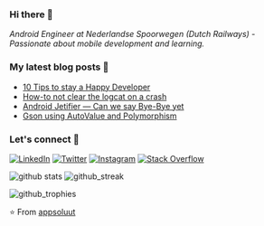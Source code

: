 ### Hi there 👋
_Android Engineer at Nederlandse Spoorwegen (Dutch Railways) - Passionate about mobile development and learning._

### My latest blog posts 📖
<!-- HASHNODE_BLOG:START -->
- [10 Tips to stay a Happy Developer](https://hameteman.com/10-tips-to-stay-a-happy-developer)
- [How-to not clear the logcat on a crash](https://hameteman.com/how-to-not-clear-the-logcat-on-a-crash)
- [Android Jetifier — Can we say Bye-Bye yet](https://hameteman.com/android-jetifier-can-we-say-bye-bye-yet)
- [Gson using AutoValue and Polymorphism](https://hameteman.com/gson-using-autovalue-and-polymorphism)
<!-- HASHNODE_BLOG:END -->

### Let's connect 🔗
[![LinkedIn](https://img.shields.io/badge/LinkedIn-%230077B5.svg?&style=flat-square&logo=linkedin&logoColor=white)](https://www.linkedin.com/in/paulhameteman/)
[![Twitter](https://img.shields.io/twitter/follow/piromaan?label=Twitter&style=social)](https://twitter.com/piromaan)
[![Instagram](https://img.shields.io/badge/Instagram-%23E4405F.svg?&style=flat-square&logo=instagram&logoColor=white)](https://www.instagram.com/paul.hameteman/)
[![Stack Overflow](https://img.shields.io/badge/-Stack%20Overflow-222222?style=flat-square&logo=stack-overflow&logoColor=white&link=https://stackoverflow.com/users/352797/piro?tab=profile)](https://stackoverflow.com/users/352797/piro?tab=profile)

![github stats](https://github-readme-stats.vercel.app/api?username=appsoluut&show_icons=true&count_private=true&theme=cobalt)
![github_streak](https://github-readme-streak-stats.herokuapp.com/?user=appsoluut&theme=dark)

![github_trophies](https://github-profile-trophy.vercel.app/?username=appsoluut&theme=algolia&no-frame=false&no-bg=false&margin-w=4)

⭐️ From [appsoluut](https://github.com/appsoluut)

<!--
**appsoluut/appsoluut** is a ✨ _special_ ✨ repository because its `README.md` (this file) appears on your GitHub profile.

Here are some ideas to get you started:

- 🔭 I’m currently working on ...
- 🌱 I’m currently learning ...
- 👯 I’m looking to collaborate on ...
- 🤔 I’m looking for help with ...
- 💬 Ask me about ...
- 📫 How to reach me: ...
- 😄 Pronouns: ...
- ⚡ Fun fact: ...

-->
